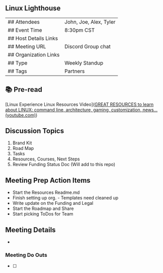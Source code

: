 ## Linux Lighthouse

|                       |                        |
| --------------------- | ---------------------- |
| ## Attendees          | John, Joe, Alex, Tyler |
| ## Event Time         | 8:30pm CST             |
| ## Host Details Links |                        |
| ## Meeting URL        | Discord Group chat     |
| ## Organization Links |                        |
| ## Type               | Weekly Standup         |
| ## Tags               | Partners               |

## 📚 Pre-read
[Linux Experience Linux Resources Video]([GREAT RESOURCES to learn about LINUX: command line, architecture, gaming, customization, news... (youtube.com)](https://www.youtube.com/watch?v=JoaIoctknLk))


## Discussion Topics
  1. Brand Kit
  2. Road Map
  3. Tasks
  4. Resources, Courses, Next Steps
  5. Review Funding Status Doc (Will add to this repo)

## Meeting Prep Action Items
- Start the Resources Readme.md
- Finish setting up org. - Templates need cleaned up
- Write update on the Funding and Legal
- Start the Roadmap and Share
- Start picking ToDos for Team

## Meeting Details
- 

### Meeting Do Outs
- [ ] 